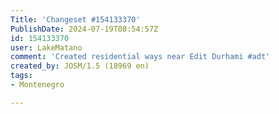 ```yaml
---
Title: 'Changeset #154133370'
PublishDate: 2024-07-19T08:54:57Z
id: 154133370
user: LakeMatano
comment: 'Created residential ways near Edit Durhami #adt'
created_by: JOSM/1.5 (18969 en)
tags:
- Montenegro

---
```


